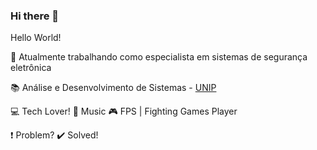 ### Hi there 👋

<!--
**nelonard/nelonard** is a ✨ _special_ ✨ repository because its `README.md` (this file) appears on your GitHub profile.

Here are some ideas to get you started:

- 🔭 I’m currently working on ...
- 🌱 I’m currently learning ...
- 👯 I’m looking to collaborate on ...
- 🤔 I’m looking for help with ...
- 💬 Ask me about ...
- 📫 How to reach me: ...
- 😄 Pronouns: ...
- ⚡ Fun fact: ...
-->

Hello World!



:paperclip: Atualmente trabalhando como especialista em sistemas de segurança eletrônica


:books: Análise e Desenvolvimento de Sistemas - <a href="https://https://www.unip.br/presencial/">UNIP</a>


:computer: Tech Lover!
:blue_heart: Music
:video_game: FPS | Fighting Games Player


:heavy_exclamation_mark: Problem? :heavy_check_mark: Solved!




